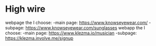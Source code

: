 # High wire
webpage the I choose: 
    -main page: https://www.knowseyewear.com/
    -subpage: https://www.knowseyewear.com/sunglasses
webapp the I choose: 
    -main page: https://www.klezma.io/musician
    -subpage: https://klezma.involve.me/signup